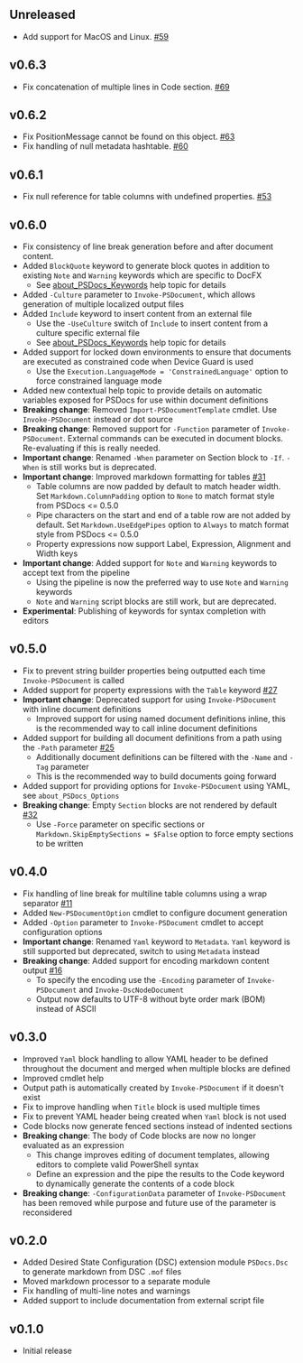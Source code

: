 
## Unreleased

- Add support for MacOS and Linux. [#59](https://github.com/BernieWhite/PSDocs/issues/59)

## v0.6.3

- Fix concatenation of multiple lines in Code section. [#69](https://github.com/BernieWhite/PSDocs/issues/69)

## v0.6.2

- Fix PositionMessage cannot be found on this object. [#63](https://github.com/BernieWhite/PSDocs/issues/63)
- Fix handling of null metadata hashtable. [#60](https://github.com/BernieWhite/PSDocs/issues/60)

## v0.6.1

- Fix null reference for table columns with undefined properties. [#53](https://github.com/BernieWhite/PSDocs/issues/53)

## v0.6.0

- Fix consistency of line break generation before and after document content.
- Added `BlockQuote` keyword to generate block quotes in addition to existing `Note` and `Warning` keywords which are specific to DocFX
  - See [about_PSDocs_Keywords](docs/keywords/PSDocs/en-US/about_PSDocs_Keywords.md#blockquote) help topic for details
- Added `-Culture` parameter to `Invoke-PSDocument`, which allows generation of multiple localized output files
- Added `Include` keyword to insert content from an external file
  - Use the `-UseCulture` switch of `Include` to insert content from a culture specific external file
  - See [about_PSDocs_Keywords](docs/keywords/PSDocs/en-US/about_PSDocs_Keywords.md#include) help topic for details
- Added support for locked down environments to ensure that documents are executed as constrained code when Device Guard is used
  - Use the `Execution.LanguageMode = 'ConstrainedLanguage'` option to force constrained language mode
- Added new contextual help topic to provide details on automatic variables exposed for PSDocs for use within document definitions
- **Breaking change**: Removed `Import-PSDocumentTemplate` cmdlet. Use `Invoke-PSDocument` instead or dot source
- **Breaking change**: Removed support for `-Function` parameter of `Invoke-PSDocument`. External commands can be executed in document blocks. Re-evaluating if this is really needed.
- **Important change**: Renamed `-When` parameter on Section block to `-If`. `-When` is still works but is deprecated.
- **Important change**: Improved markdown formatting for tables [#31](https://github.com/BernieWhite/PSDocs/issues/31)
  - Table columns are now padded by default to match header width. Set `Markdown.ColumnPadding` option to `None` to match format style from PSDocs <= 0.5.0
  - Pipe characters on the start and end of a table row are not added by default. Set `Markdown.UseEdgePipes` option to `Always` to match format style from PSDocs <= 0.5.0
  - Property expressions now support Label, Expression, Alignment and Width keys
- **Important change**: Added support for `Note` and `Warning` keywords to accept text from the pipeline
  - Using the pipeline is now the preferred way to use `Note` and `Warning` keywords
  - `Note` and `Warning` script blocks are still work, but are deprecated.
- **Experimental**: Publishing of keywords for syntax completion with editors

## v0.5.0

- Fix to prevent string builder properties being outputted each time `Invoke-PSDocument` is called
- Added support for property expressions with the `Table` keyword [#27](https://github.com/BernieWhite/PSDocs/issues/27)
- **Important change**: Deprecated support for using `Invoke-PSDocument` with inline document definitions
  - Improved support for using named document definitions inline, this is the recommended way to call inline document definitions
- Added support for building all document definitions from a path using the `-Path` parameter [#25](https://github.com/BernieWhite/PSDocs/issues/25)
  - Additionally document definitions can be filtered with the `-Name` and `-Tag` parameter
  - This is the recommended way to build documents going forward
- Added support for providing options for `Invoke-PSDocument` using YAML, see `about_PSDocs_Options`
- **Breaking change**: Empty `Section` blocks are not rendered by default [#32](https://github.com/BernieWhite/PSDocs/issues/32)
  - Use `-Force` parameter on specific sections or `Markdown.SkipEmptySections = $False` option to force empty sections to be written

## v0.4.0

- Fix handling of line break for multiline table columns using a wrap separator [#11](https://github.com/BernieWhite/PSDocs/issues/11)
- Added `New-PSDocumentOption` cmdlet to configure document generation
- Added `-Option` parameter to `Invoke-PSDocument` cmdlet to accept configuration options
- **Important change**: Renamed `Yaml` keyword to `Metadata`. `Yaml` keyword is still supported but deprecated, switch to using `Metadata` instead
- **Breaking change**: Added support for encoding markdown content output [#16](https://github.com/BernieWhite/PSDocs/issues/16)
  - To specify the encoding use the `-Encoding` parameter of `Invoke-PSDocument` and `Invoke-DscNodeDocument`
  - Output now defaults to UTF-8 without byte order mark (BOM) instead of ASCII

## v0.3.0

- Improved `Yaml` block handling to allow YAML header to be defined throughout the document and merged when multiple blocks are defined
- Improved cmdlet help
- Output path is automatically created by `Invoke-PSDocument` if it doesn't exist
- Fix to improve handling when `Title` block is used multiple times
- Fix to prevent YAML header being created when `Yaml` block is not used
- Code blocks now generate fenced sections instead of indented sections
- **Breaking change**: The body of Code blocks are now no longer evaluated as an expression
  - This change improves editing of document templates, allowing editors to complete valid PowerShell syntax
  - Define an expression and the pipe the results to the Code keyword to dynamically generate the contents of a code block
- **Breaking change**: `-ConfigurationData` parameter of `Invoke-PSDocument` has been removed while purpose and future use of the parameter is reconsidered

## v0.2.0

- Added Desired State Configuration (DSC) extension module `PSDocs.Dsc` to generate markdown from DSC `.mof` files
- Moved markdown processor to a separate module
- Fix handling of multi-line notes and warnings
- Added support to include documentation from external script file

## v0.1.0

- Initial release
